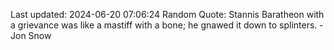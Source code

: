 Last updated: 2024-06-20 07:06:24
Random Quote: Stannis Baratheon with a grievance was like a mastiff with a bone; he gnawed it down to splinters.  -  Jon Snow